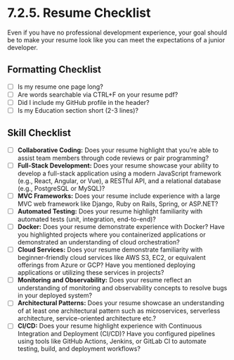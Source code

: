 # 7.2.5. Resume Checklist

Even if you have no professional development experience, your goal should be to make your resume look like you can meet the expectations of a junior developer.

## Formatting Checklist

- [ ] Is my resume one page long?
- [ ] Are words searchable via CTRL+F on your resume pdf?
- [ ] Did I include my GitHub profile in the header?
- [ ] Is my Education section short (2-3 lines)?

## Skill Checklist

- [ ] **Collaborative Coding:** Does your resume highlight that you’re able to assist team members through code reviews or pair programming?
- [ ] **Full-Stack Development:** Does your resume showcase your ability to develop a full-stack application using a modern JavaScript framework (e.g., React, Angular, or Vue), a RESTful API, and a relational database (e.g., PostgreSQL or MySQL)?
- [ ] **MVC Frameworks:** Does your resume include experience with a large MVC web framework like Django, Ruby on Rails, Spring, or ASP.NET?
- [ ] **Automated Testing:** Does your resume highlight familiarity with automated tests (unit, integration, end-to-end)?
- [ ] **Docker:** Does your resume demonstrate experience with Docker? Have you highlighted projects where you containerized applications or demonstrated an understanding of cloud orchestration?
- [ ] **Cloud Services:** Does your resume demonstrate familiarity with beginner-friendly cloud services like AWS S3, EC2, or equivalent offerings from Azure or GCP? Have you mentioned deploying applications or utilizing these services in projects?
- [ ] **Monitoring and Observability:** Does your resume reflect an understanding of monitoring and observability concepts to resolve bugs in your deployed system?
- [ ] **Architectural Patterns:** Does your resume showcase an understanding of at least one architectural pattern such as microservices, serverless architecture, service-oriented architecture etc.?
- [ ] **CI/CD:** Does your resume highlight experience with Continuous Integration and Deployment (CI/CD)? Have you configured pipelines using tools like GitHub Actions, Jenkins, or GitLab CI to automate testing, build, and deployment workflows?
